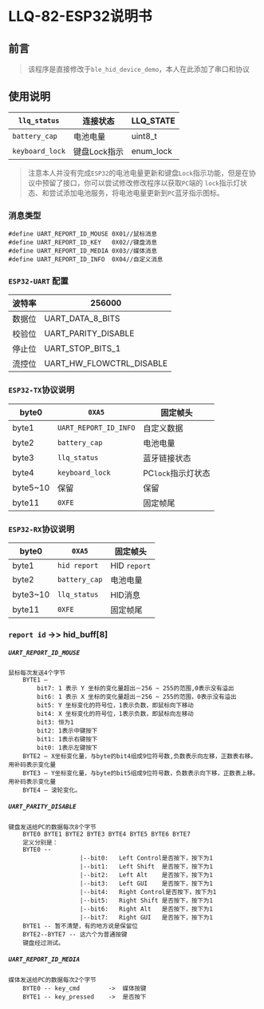 # LLQ-82-ESP32说明书

## 前言

> 该程序是直接修改于`ble_hid_device_demo`，本人在此添加了串口和协议

## 使用说明

| `llq_status`    | 连接状态     | LLQ_STATE |
| --------------- | ------------ | --------- |
| `battery_cap`   | 电池电量     | uint8_t   |
| `keyboard_lock` | 键盘Lock指示 | enum_lock |

> 注意本人并没有完成`ESP32`的电池电量更新和键盘`Lock`指示功能，但是在协议中预留了接口，你可以尝试修改修改程序以获取`PC`端的 `lock`指示灯状态、和尝试添加电池服务，将电池电量更新到`PC`蓝牙指示图标。

### 消息类型

```
#define UART_REPORT_ID_MOUSE 0X01//鼠标消息
#define UART_REPORT_ID_KEY   0X02//键盘消息
#define UART_REPORT_ID_MEDIA 0X03//媒体消息
#define UART_REPORT_ID_INFO  0X04//自定义消息
```

### `ESP32-UART` 配置

| 波特率 | 256000                   |
| ------ | ------------------------ |
| 数据位 | UART_DATA_8_BITS         |
| 校验位 | UART_PARITY_DISABLE      |
| 停止位 | UART_STOP_BITS_1         |
| 流控位 | UART_HW_FLOWCTRL_DISABLE |

### `ESP32-TX`协议说明

| byte0    | `0XA5`                | 固定帧头           |
| -------- | --------------------- | ------------------ |
| byte1    | `UART_REPORT_ID_INFO` | 自定义数据         |
| byte2    | `battery_cap`         | 电池电量           |
| byte3    | `llq_status`          | 蓝牙链接状态       |
| byte4    | `keyboard_lock`       | PC`lock`指示灯状态 |
| byte5~10 | 保留                  | 保留               |
| byte11   | `0XFE`                | 固定帧尾           |

### `ESP32-RX`协议说明

| byte0    | `0XA5`        | 固定帧头     |
| -------- | ------------- | ------------ |
| byte1    | `hid report`  | HID `report` |
| byte2    | `battery_cap` | 电池电量     |
| byte3~10 | `llq_status`  | HID消息      |
| byte11   | `0XFE`        | 固定帧尾     |

###  `report id` ->>  hid_buff[8]

##### `UART_REPORT_ID_MOUSE`

    鼠标每次发送4个字节
        BYTE1 –
            bit7: 1 表示 Y 坐标的变化量超出－256 ~ 255的范围,0表示没有溢出
            bit6: 1 表示 X 坐标的变化量超出－256 ~ 255的范围，0表示没有溢出
            bit5: Y 坐标变化的符号位，1表示负数，即鼠标向下移动
            bit4: X 坐标变化的符号位，1表示负数，即鼠标向左移动
            bit3: 恒为1
            bit2: 1表示中键按下
            bit1: 1表示右键按下
            bit0: 1表示左键按下
        BYTE2 – X坐标变化量，与byte的bit4组成9位符号数,负数表示向左移，正数表右移。用补码表示变化量
        BYTE3 – Y坐标变化量，与byte的bit5组成9位符号数，负数表示向下移，正数表上移。用补码表示变化量
        BYTE4 – 滚轮变化。


##### `UART_PARITY_DISABLE`

    键盘发送给PC的数据每次8个字节
        BYTE0 BYTE1 BYTE2 BYTE3 BYTE4 BYTE5 BYTE6 BYTE7
        定义分别是：
        BYTE0 --
                        |--bit0:   Left Control是否按下，按下为1
                        |--bit1:   Left Shift  是否按下，按下为1
                        |--bit2:   Left Alt    是否按下，按下为1
                        |--bit3:   Left GUI    是否按下，按下为1
                        |--bit4:   Right Control是否按下，按下为1
                        |--bit5:   Right Shift 是否按下，按下为1
                        |--bit6:   Right Alt   是否按下，按下为1
                        |--bit7:   Right GUI   是否按下，按下为1
        BYTE1 -- 暂不清楚，有的地方说是保留位
        BYTE2--BYTE7 -- 这六个为普通按键
        键盘经过测试。

##### `UART_REPORT_ID_MEDIA`

    媒体发送给PC的数据每次2个字节
        BYTE0 -- key_cmd        ->  媒体按键
        BYTE1 -- key_pressed    ->  是否按下